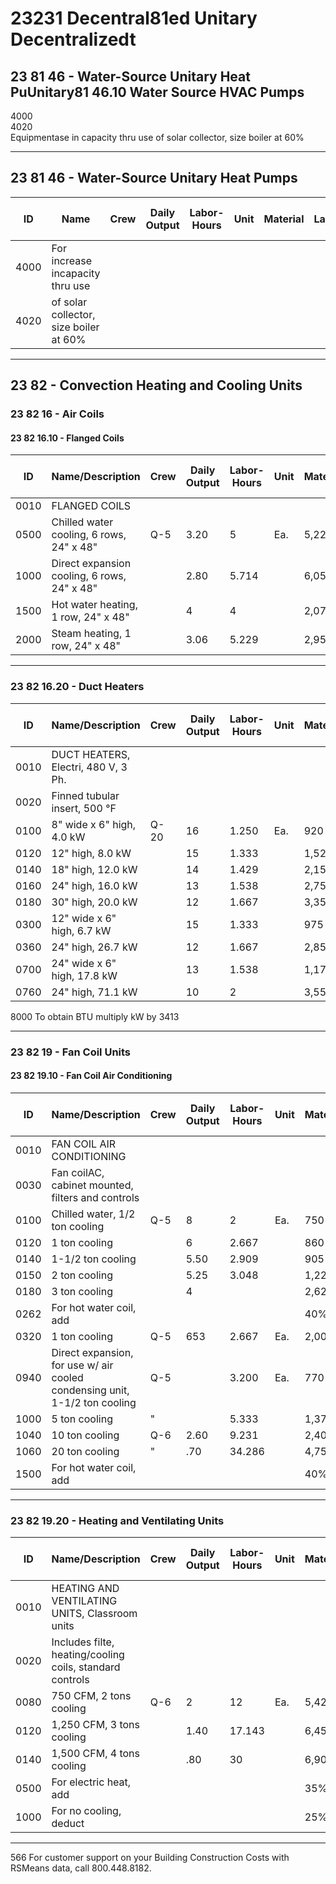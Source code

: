 # 23231 Decentral81ed Unitary Decentralizedt

## 23 81 46 - Water-Source Unitary Heat PuUnitary81 46.10 Water Source HVAC Pumps

4000  
4020  
Equipmentase in capacity thru use of solar collector, size boiler at 60%

---

## 23 81 46 - Water-Source Unitary Heat Pumps

| ID   | Name         | Crew | Daily Output | Labor-Hours | Unit | Material | Labor | Equipment | Total | Total Incl O&P |
|------|--------------|------|-------------|-------------|------|----------|-------|-----------|-------|----------------|
| 4000 | For increase incapacity thru use | | | | | | | | | |
| 4020 | of solar collector, size boiler at 60% | | | | | | | | | |

---

## 23 82 - Convection Heating and Cooling Units

### 23 82 16 - Air Coils

#### 23 82 16.10 - Flanged Coils

| ID   | Name/Description | Crew | Daily Output | Labor-Hours | Unit | Material | Labor | Equipment | Total | Total Incl O&P |
|------|------------------|------|-------------|-------------|------|----------|-------|-----------|-------|----------------|
| 0010 | FLANGED COILS | | | | | | | | | |
| 0500 | Chilled water cooling, 6 rows, 24" x 48" | Q-5 | 3.20 | 5 | Ea. | 5,225 | 315 | | 5,540 | 6,225 |
| 1000 | Direct expansion cooling, 6 rows, 24" x 48" | | 2.80 | 5.714 | | 6,050 | 360 | | 6,410 | 7,225 |
| 1500 | Hot water heating, 1 row, 24" x 48" | | 4 | 4 | | 2,075 | 253 | | 2,328 | 2,675 |
| 2000 | Steam heating, 1 row, 24" x 48" | | 3.06 | 5.229 | | 2,950 | 330 | | 3,280 | 3,750 |

---

### 23 82 16.20 - Duct Heaters

| ID   | Name/Description | Crew | Daily Output | Labor-Hours | Unit | Material | Labor | Equipment | Total | Total Incl O&P |
|------|------------------|------|-------------|-------------|------|----------|-------|-----------|-------|----------------|
| 0010 | DUCT HEATERS, Electri, 480 V, 3 Ph. | | | | | | | | | |
| 0020 | Finned tubular insert, 500 °F | | | | | | | | | |
| 0100 | 8" wide x 6" high, 4.0 kW | Q-20 | 16 | 1.250 | Ea. | 920 | 77.50 | | 997.50 | 1,125 |
| 0120 | 12" high, 8.0 kW | | 15 | 1.333 | | 1,525 | 82.50 | | 1,607.50 | 1,800 |
| 0140 | 18" high, 12.0 kW | | 14 | 1.429 | | 2,150 | 88.50 | | 2,238.50 | 2,475 |
| 0160 | 24" high, 16.0 kW | | 13 | 1.538 | | 2,750 | 95 | | 2,845 | 3,175 |
| 0180 | 30" high, 20.0 kW | | 12 | 1.667 | | 3,350 | 103 | | 3,453 | 3,850 |
| 0300 | 12" wide x 6" high, 6.7 kW | | 15 | 1.333 | | 975 | 82.50 | | 1,057.50 | 1,200 |
| 0360 | 24" high, 26.7 kW | | 12 | 1.667 | | 2,850 | 103 | | 2,953 | 3,275 |
| 0700 | 24" wide x 6" high, 17.8 kW | | 13 | 1.538 | | 1,175 | 95 | | 1,270 | 1,450 |
| 0760 | 24" high, 71.1 kW | | 10 | 2 | | 3,550 | 124 | | 3,674 | 4,075 |

8000 To obtain BTU multiply kW by 3413

---

### 23 82 19 - Fan Coil Units

#### 23 82 19.10 - Fan Coil Air Conditioning

| ID   | Name/Description | Crew | Daily Output | Labor-Hours | Unit | Material | Labor | Equipment | Total | Total Incl O&P |
|------|------------------|------|-------------|-------------|------|----------|-------|-----------|-------|----------------|
| 0010 | FAN COIL AIR CONDITIONING | | | | | | | | | |
| 0030 | Fan coilAC, cabinet mounted, filters and controls | | | | | | | | | |
| 0100 | Chilled water, 1/2 ton cooling | Q-5 | 8 | 2 | Ea. | 750 | 127 | | 877 | 1,025 |
| 0120 | 1 ton cooling | | 6 | 2.667 | | 860 | 169 | | 1,029 | 1,200 |
| 0140 | 1-1/2 ton cooling | | 5.50 | 2.909 | | 905 | 184 | | 1,089 | 1,275 |
| 0150 | 2 ton cooling | | 5.25 | 3.048 | | 1,225 | 193 | | 1,418 | 1,650 |
| 0180 | 3 ton cooling | | 4 | | | 2,625 | 253 | | 2,878 | 3,250 |
| 0262 | For hot water coil, add | | | | | 40% | 10% | | | |
| 0320 | 1 ton cooling | Q-5 | 653 | 2.667 | Ea. | 2,000 | 169 | | 2,169 | 2,450 |
| 0940 | Direct expansion, for use w/ air cooled condensing unit, 1-1/2 ton cooling | Q-5 | | 3.200 | Ea. | 770 | 203 | | 973 | 1,150 |
| 1000 | 5 ton cooling | " | | 5.333 | | 1,375 | 340 | | 1,715 | 2,025 |
| 1040 | 10 ton cooling | Q-6 | 2.60 | 9.231 | | 2,400 | 605 | | 3,005 | 3,550 |
| 1060 | 20 ton cooling | " | .70 | 34.286 | | 4,750 | 2,250 | | 7,000 | 8,575 |
| 1500 | For hot water coil, add | | | | | 40% | 10% | | | |

---

### 23 82 19.20 - Heating and Ventilating Units

| ID   | Name/Description | Crew | Daily Output | Labor-Hours | Unit | Material | Labor | Equipment | Total | Total Incl O&P |
|------|------------------|------|-------------|-------------|------|----------|-------|-----------|-------|----------------|
| 0010 | HEATING AND VENTILATING UNITS, Classroom units | | | | | | | | | |
| 0020 | Includes filte, heating/cooling coils, standard controls | | | | | | | | | |
| 0080 | 750 CFM, 2 tons cooling | Q-6 | 2 | 12 | Ea. | 5,425 | 790 | | 6,215 | 7,125 |
| 0120 | 1,250 CFM, 3 tons cooling | | 1.40 | 17.143 | | 6,450 | 1,125 | | 7,575 | 8,775 |
| 0140 | 1,500 CFM, 4 tons cooling | | .80 | 30 | | 6,900 | 1,975 | | 8,875 | 10,600 |
| 0500 | For electric heat, add | | | | | 35% | | | | |
| 1000 | For no cooling, deduct | | | | | 25% | 10% | | | |

---

566 For customer support on your Building Construction Costs with RSMeans data, call 800.448.8182.